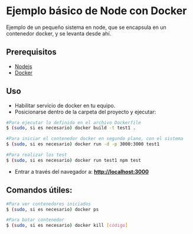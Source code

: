 # Ejemplo básico de Node con Docker
Ejemplo de un pequeño sistema en node, que se encapsula en un contenedor docker, y se levanta desde ahí.

## Prerequisitos
- [Nodejs](http://nodejs.org/en/download)
- [Docker](https://www.docker.com/get-docker)

## Uso
- Habilitar servicio de docker en tu equipo.
- Posicionarse dentro de la carpeta del proyecto y ejecutar:
```sh
#Para ejecutar lo definido en el archivo Dockerfile
$ (sudo, si es necesario) docker build -t test1 .

#Para iniciar el contenedor docker en segundo plano, con el sistema
$ (sudo, si es necesario) docker run -d -p 3000:3000 test1

#Para realizar los test
$ (sudo, si es necesario) docker run test1 npm test
```
- Entrar a través del navegador a: **[http://localhost:3000](http://localhost:3000)**

## Comandos útiles:
```sh
#Para ver contenedores iniciados
$ (sudo, si es necesario) docker ps

#Para botar contenedor
$ (sudo, si es necesario) docker kill [código]
```
